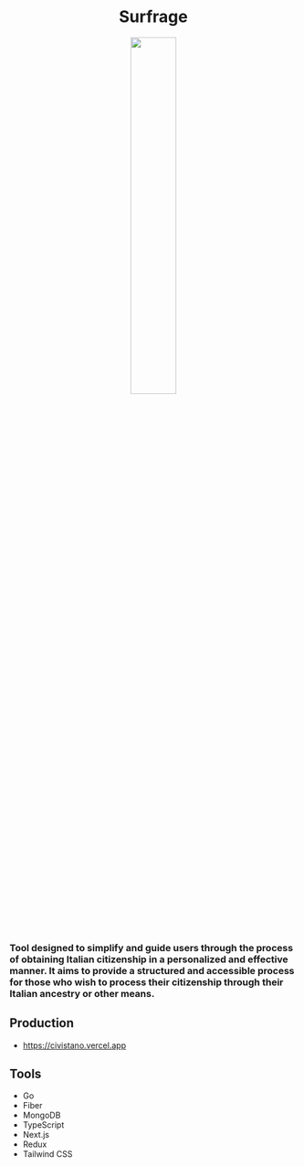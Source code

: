 <h1 align="center">Surfrage</h1>
<div align="center">
  <img src="https://res.cloudinary.com/projects-emanuek/image/upload/v1737044520/adaptive-icon_r7gope.png" width="40%" />
</div>

<h3>Tool designed to simplify and guide users through the process of obtaining Italian citizenship in a personalized and effective manner. It aims to provide a structured and accessible process for those who wish to process their citizenship through their Italian ancestry or other means.</h3>

## Production ##

- https://civistano.vercel.app

## Tools ##
  
- Go
- Fiber
- MongoDB
- TypeScript
- Next.js
- Redux
- Tailwind CSS
